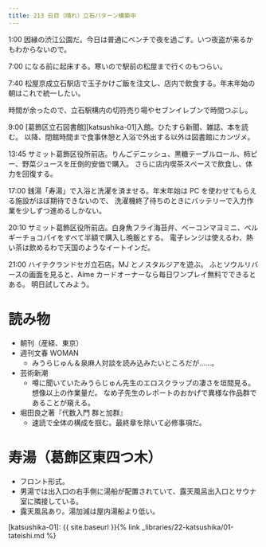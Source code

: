 ```yaml
---
title: 213 日目（晴れ）立石パターン構築中
---
```


1:00 因縁の渋江公園だ。今日は普通にベンチで夜を過ごす。いつ夜盗が来るかもわからないので。

7:00 になる前に起床する。寒いので駅前の松屋まで行くのもつらい。

7:40 松屋京成立石駅店で玉子かけご飯を注文し、店内で飲食する。年末年始の朝はこれで統一したい。

時間が余ったので、立石駅構内の切符売り場やセブンイレブンで時間つぶし。

9:00 [葛飾区立石図書館][katsushika-01]入館。ひたすら新聞、雑誌、本を読む。
以降、閉館時間まで食事休憩と入浴で外出する以外は図書館にカンヅメ。

13:45 サミット葛飾区役所前店。りんごデニッシュ、黒糖テーブルロール、柿ピー、野菜ジュースを圧倒的安価で購入。
さらに店内喫茶スペースで飲食し、体力を回復する。

17:00 銭湯「寿湯」で入浴と洗濯を済ませる。年末年始は PC を使わせてもらえる施設がほぼ期待できないので、
洗濯機終了待ちのときにバッテリーで入力作業を少しずつ進めるしかない。

20:10 サミット葛飾区役所前店。白身魚フライ海苔弁、ベーコンマヨミニ、ベルギーチョコパイをすべて半額で購入し晩飯とする。
電子レンジは使えるわ、熱い茶は飲めるわで天国のようなイートインだ。

21:00 ハイテクランドセガ立石店。MJ とノスタルジアを遊ぶ。
ふとソウルリバースの画面を見ると、Aime カードオーナーなら毎日ワンプレイ無料でできるとある。
明日試してみよう。

# 読み物

* 朝刊（産経、東京）
* 週刊文春 WOMAN
  * みうらじゅん＆泉麻人対談を読み込みたいところだが……。
* 芸術新潮
  * 噂に聞いていたみうらじゅん先生のエロスクラップの凄さを垣間見る。想像以上の作業量だ。
    なめ子先生のレポートのおかげで異様な作品群であることが窺える。
* 堀田良之著『代数入門 群と加群』
  * 速読で全体の構成を掴む。最終章を除いて必修事項だ。

# 寿湯（葛飾区東四つ木）

* フロント形式。
* 男湯では出入口の右手側に湯船が配置されていて、露天風呂出入口とサウナ室に隣接している。
* 露天風呂あり。湯加減は屋内湯船より低い。

[katsushika-01]: {{ site.baseurl }}{% link _libraries/22-katsushika/01-tateishi.md %}

